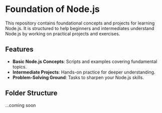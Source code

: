 # Foundation of Node.js

This repository contains foundational concepts and projects for learning Node.js. It is structured to help beginners 
and intermediates understand Node.js by working on practical projects and exercises.

## Features

- **Basic Node.js Concepts**: Scripts and examples covering fundamental topics.
- **Intermediate Projects**: Hands-on practice for deeper understanding.
- **Problem-Solving Ground**: Tasks to sharpen your Node.js skills.

## Folder Structure
...coming soon

